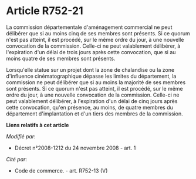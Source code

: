 # Article R752-21

La commission départementale d'aménagement commercial ne peut délibérer que si au moins cinq de ses membres sont présents. Si
ce quorum n'est pas atteint, il est procédé, sur le même ordre du jour, à une nouvelle convocation de la commission. Celle-ci
ne peut valablement délibérer, à l'expiration d'un délai de trois jours après cette convocation, que si au moins quatre de
ses membres sont présents. 

Lorsqu'elle statue sur un projet dont la zone de chalandise ou la zone d'influence cinématographique dépasse les limites du
département, la commission ne peut délibérer que si au moins la majorité de ses membres sont présents. Si ce quorum n'est pas
atteint, il est procédé, sur le même ordre du jour, à une nouvelle convocation de la commission. Celle-ci ne peut valablement
délibérer, à l'expiration d'un délai de cinq jours après cette convocation, qu'en présence, au moins, de quatre membres du
département d'implantation et d'un tiers des membres de la commission.

**Liens relatifs à cet article**

_Modifié par_:

  - Décret n°2008-1212 du 24 novembre 2008 - art. 1

_Cité par_:

  - Code de commerce. - art. R752-13 (V)
